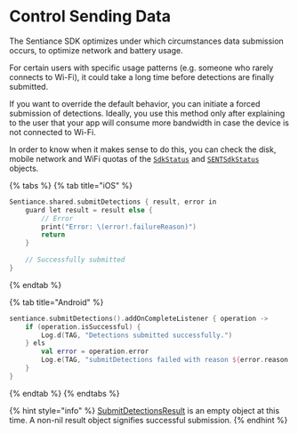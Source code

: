 # Control Sending Data

The Sentiance SDK optimizes under which circumstances data submission occurs, to optimize network and battery usage.

For certain users with specific usage patterns (e.g. someone who rarely connects to Wi-Fi), it could take a long time before detections are finally submitted.

If you want to override the default behavior, you can initiate a forced submission of detections. Ideally, you use this method only after explaining to the user that your app will consume more bandwidth in case the device is not connected to Wi-Fi.

In order to know when it makes sense to do this, you can check the disk, mobile network and WiFi quotas of the [`SdkStatus`](../api-reference/android/sdkstatus/) and [`SENTSdkStatus`](broken-reference) objects.

{% tabs %}
{% tab title="iOS" %}
```objectivec
Sentiance.shared.submitDetections { result, error in 
    guard let result = result else {
        // Error
        print("Error: \(error!.failureReason)")
        return 
    }
    
    // Successfully submitted
}
```
{% endtab %}

{% tab title="Android" %}
```kotlin
sentiance.submitDetections().addOnCompleteListener { operation ->
    if (operation.isSuccessful) {
        Log.d(TAG, "Detections submitted successfully.")
    } els
        val error = operation.error
        Log.e(TAG, "submitDetections failed with reason ${error.reason.name}.")
    }
}
```
{% endtab %}
{% endtabs %}

{% hint style="info" %}
[SubmitDetectionsResult](../api-reference/android/submitdetectionsresult.md) is an empty object at this time. A non-nil result object signifies successful submission.
{% endhint %}

